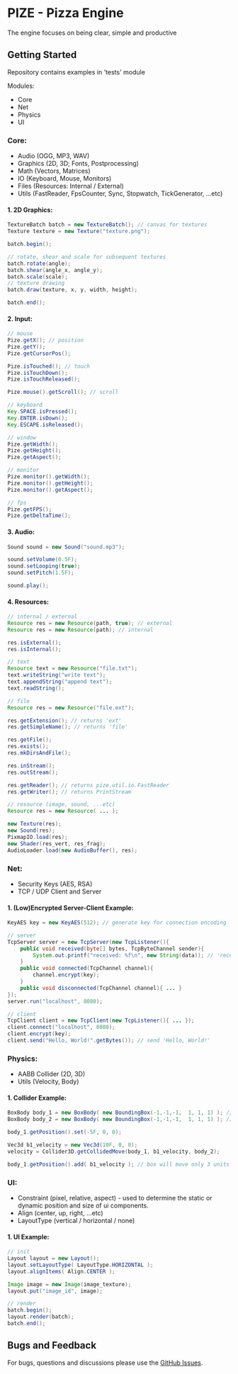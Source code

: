 # PIZE - Pizza Engine 
The engine focuses on being clear, simple and productive

## Getting Started
Repository contains examples in 'tests' module

Modules:
* Core
* Net
* Physics
* UI

### Core:
* Audio (OGG, MP3, WAV)
* Graphics (2D, 3D; Fonts, Postprocessing)
* Math (Vectors, Matrices)
* IO (Keyboard, Mouse, Monitors)
* Files (Resources: Internal / External)
* Utils (FastReader, FpsCounter, Sync, Stopwatch, TickGenerator, ...etc)

#### 1. 2D Graphics:
``` java
TextureBatch batch = new TextureBatch(); // canvas for textures
Texture texture = new Texture("texture.png");

batch.begin();

// rotate, shear and scale for subsequent textures
batch.rotate(angle);
batch.shear(angle_x, angle_y);
batch.scale(scale);
// texture drawing
batch.draw(texture, x, y, width, height);

batch.end();
```

#### 2. Input:
``` java
// mouse
Pize.getX(); // position
Pize.getY();
Pize.getCursorPos();

Pize.isTouched(); // touch
Pize.isTouchDown();
Pize.isTouchReleased();

Pize.mouse().getScroll(); // scroll

// keyboard
Key.SPACE.isPressed();
Key.ENTER.isDown();
Key.ESCAPE.isReleased();

// window
Pize.getWidth();
Pize.getHeight();
Pize.getAspect();

// monitor
Pize.monitor().getWidth();
Pize.monitor().getHeight();
Pize.monitor().getAspect();

// fps
Pize.getFPS();
Pize.getDeltaTime();
```

#### 3. Audio:
``` java
Sound sound = new Sound("sound.mp3");

sound.setVolume(0.5F);
sound.setLooping(true);
sound.setPitch(1.5F);

sound.play();
```

#### 4. Resources:
``` java
// internal / external
Resource res = new Resource(path, true); // external
Resource res = new Resource(path); // internal

res.isExternal();
res.isInternal();

// text
Resource text = new Resource("file.txt");
text.writeString("write text");
text.appendString("append text");
text.readString();

// file
Resource res = new Resource("file.ext");

res.getExtension(); // returns 'ext'
res.getSimpleName(); // returns 'file'

res.getFile();
res.exists();
res.mkDirsAndFile();

res.inStream();
res.outStream();

res.getReader(); // returns pize.util.io.FastReader
res.getWriter(); // returns PrintStream

// resource (image, sound, ...etc)
Resource res = new Resource( ... );

new Texture(res);
new Sound(res);
PixmapIO.load(res);
new Shader(res_vert, res_frag);
AudioLoader.load(new AudioBuffer(), res);
```

### Net:
* Security Keys (AES, RSA)
* TCP / UDP Client and Server

#### 1. (Low)Encrypted Server-Client Example:
``` java
KeyAES key = new KeyAES(512); // generate key for connection encoding

// server
TcpServer server = new TcpServer(new TcpListener(){
    public void received(byte[] bytes, TcpByteChannel sender){
        System.out.printf("received: %f\n", new String(data)); // 'received: Hello, World!'
    }
    public void connected(TcpChannel channel){
        channel.encrypt(key);
    }
    public void disconnected(TcpChannel channel){ ... }
});
server.run("localhost", 8080);

// client
TcpClient client = new TcpClient(new TcpListener(){ ... });
client.connect("localhost", 8080);
client.encrypt(key);
client.send("Hello, World!".getBytes()); // send 'Hello, World!'
```

### Physics:
* AABB Collider (2D, 3D)
* Utils (Velocity, Body)

#### 1. Collider Example:
``` java
BoxBody body_1 = new BoxBody( new BoundingBox(-1,-1,-1,  1, 1, 1) ); // 2x2x2 box
BoxBody body_2 = new BoxBody( new BoundingBox(-1,-1,-1,  1, 1, 1) ); // another box

body_1.getPosition().set(-5F, 0, 0);

Vec3d b1_velocity = new Vec3d(10F, 0, 0);
velocity = Collider3D.getCollidedMove(body_1, b1_velocity, body_2);

body_1.getPosition().add( b1_velocity ); // box will move only 3 units
```

### UI:
* Constraint (pixel, relative, aspect) - used to determine the static or dynamic position and size of ui components.
* Align (center, up, right, ...etc)
* LayoutType (vertical / horizontal / none)

#### 1. UI Example:
``` java
// init
Layout layout = new Layout();
layout.setLayoutType( LayoutType.HORIZONTAL );
layout.alignItems( Align.CENTER );

Image image = new Image(image_texture);
layout.put("image_id", image);

// render
batch.begin();
layout.render(batch);
batch.end();
```

## Bugs and Feedback
For bugs, questions and discussions please use the [GitHub Issues](https://github.com/GeneralPashon/Pizza-Engine/issues).
